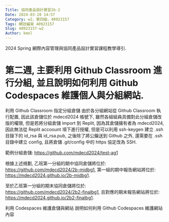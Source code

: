 ```yaml
---
Title: 協同產品設計實習2b-2
Date: 2024-03-28 14:57
Category: w2，第四組，40923157
Tags: 網誌編寫 40923157
Slug: 40923157-w2
Author: kmol
---
```


2024 Spring 網際內容管理與協同產品設計實習課程教學導引.

<!-- PELICAN_END_SUMMARY -->
# 第二週, 主要利用 Github Classroom 進行分組, 並且說明如何利用 Github Codespaces 維護個人與分組網站.

利用 Github Classroom 指定分組倉儲
由於各分組網站從 Github Classroom 執行配置, 因此該倉儲位於 mdecd2024 帳號下, 雖然各組組員具備對此分組倉儲改版的權限, 但是若將分組倉儲 import 到 Replit, 因為其倉儲擁有者為 mdecd2024, 因此無法從 Replit accoount 項下進行授權, 但是可以利用 ssh-keygen 建立 .ssh 目錄下的 id_rsa 與 id_rsa.pub, 之後除了將公鑰送到 Github 之外, 還需要在 .ssh 目錄中建立 config, 且將倉儲 .git/config 中的 https 協定改為 SSH.

範例分組倉儲: https://github.com/mdecd2024/test-ag1

根據上述規劃, 乙班第一分組的期中協同倉儲將位於: https://github.com/mdecd2024/2b-midbg1, 第一組的期中報告網站將位於: https://mdecd2024.github.io/2b-midbg1.

至於乙班第一分組的期末協同倉儲將位於: https://github.com/mdecd2024/2b2-finalbg1, 且對應的期末報告網站將位於: https://mdecd2024.github.io/2b2-finalbg1.

利用 Codespaces 維護倉儲與網站
說明如何利用 Github Codespaces 維護網站內容


